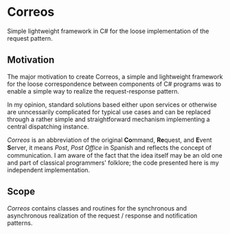 # Correos

Simple lightweight framework in C# for the loose implementation of the request pattern.

## Motivation

The major motivation to create Correos, a simple and lightweight framework for the loose correspondence between components of C# programs was to enable a simple way to realize the request-response pattern.

In my opinion, standard solutions based either upon services or otherwise are unncessarily complicated for typical use cases and can be replaced through a rather simple and straightforward mechanism implementing a central dispatching instance. 

*Correos* is an abbreviation of the original **Co**mmand, **Re**quest, and **E**vent **S**erver, it means *Post*, *Post Oﬃce* in Spanish and reflects the concept of communication. I am aware of the fact that the idea itself may be an old one and part of classical programmers' folklore; the code presented here is my independent implementation.

## Scope

*Correos* contains classes and routines for the synchronous and asynchronous realization of the request / response and notification patterns.


